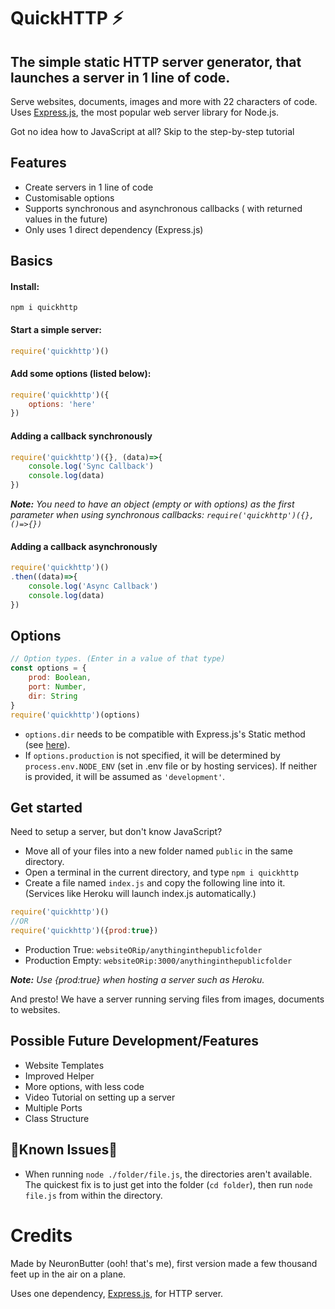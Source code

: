 # QuickHTTP ⚡
## The simple static HTTP server generator, that launches a server in 1 line of code.

Serve websites, documents, images and more with 22 characters of code. Uses [Express.js](https://expressjs.com/), the most popular web server library for Node.js.

Got no idea how to JavaScript at all? Skip to the step-by-step tutorial

## Features

- Create servers in 1 line of code
- Customisable options
- Supports synchronous and asynchronous callbacks ( with returned values in the future)
- Only uses 1 direct dependency (Express.js)

## Basics

#### Install:
```
npm i quickhttp
```

#### Start a simple server:
```javascript
require('quickhttp')()
```
#### Add some options (listed below):
```javascript
require('quickhttp')({
    options: 'here'
})
```
#### Adding a callback synchronously
```javascript
require('quickhttp')({}, (data)=>{
    console.log('Sync Callback')
    console.log(data)
})
```
_**Note:** You need to have an object (empty or with options) as the first parameter when using synchronous callbacks: `require('quickhttp')({}, ()=>{})`_

#### Adding a callback asynchronously
```javascript
require('quickhttp')()
.then((data)=>{
    console.log('Async Callback')
    console.log(data)
})
```

## Options
```javascript
// Option types. (Enter in a value of that type)
const options = {
    prod: Boolean,
    port: Number,
    dir: String
}
require('quickhttp')(options)
```
- `options.dir` needs to be compatible with Express.js's Static method (see [here](https://expressjs.com/en/starter/static-files.html)).
- If `options.production` is not specified, it will be determined by `process.env.NODE_ENV` (set in .env file or by hosting services). If neither is provided, it will be assumed as `'development'`.


## Get started
Need to setup a server, but don't know JavaScript?
- Move all of your files into a new folder named `public` in the same directory.
- Open a terminal in the current directory, and type `npm i quickhttp`
- Create a file named `index.js` and copy the following line into it. (Services like Heroku will launch index.js automatically.)
```javascript
require('quickhttp')()
//OR
require('quickhttp')({prod:true})
```
- Production True: `websiteORip/anythinginthepublicfolder`
- Production Empty: `websiteORip:3000/anythinginthepublicfolder`

_**Note:** Use {prod:true} when hosting a server such as Heroku._

And presto! We have a server running serving files from images, documents to websites.


## Possible Future Development/Features
- Website Templates
- Improved Helper
- More options, with less code
- Video Tutorial on setting up a server
- Multiple Ports
- Class Structure

## 🚨Known Issues🚨
- When running `node ./folder/file.js`, the directories aren't available. The quickest fix is to just get into the folder (`cd folder`), then run `node file.js` from within the directory.

# Credits

Made by NeuronButter (ooh! that's me), first version made a few thousand feet up in the air on a plane.

Uses one dependency, [Express.js](https://expressjs.com/), for HTTP server.